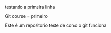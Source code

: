 testando a primeira linha



Git course = primeiro

Este é um repositorio teste de como o git funciona 
